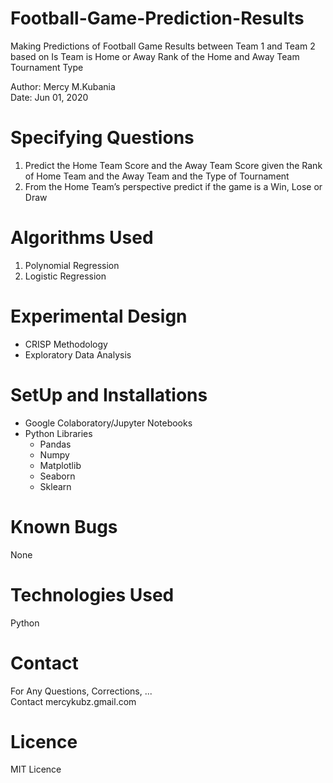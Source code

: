 # Football-Game-Prediction-Results
Making Predictions of Football Game Results between Team 1 and Team 2 based on 
      Is Team is Home or Away
      Rank of the Home and Away Team
      Tournament Type

Author: Mercy M.Kubania  <br/>
Date: Jun 01, 2020

# Specifying Questions
  1. Predict the Home Team Score and the Away Team Score given the Rank of Home Team and the Away Team and the Type of Tournament
  2. From the Home Team’s perspective predict if the game is a Win, Lose or Draw

# Algorithms Used
  1. Polynomial Regression
  2. Logistic Regression
# Experimental Design
  - CRISP Methodology  <br/>
  - Exploratory Data Analysis
  
# SetUp and Installations
  - Google Colaboratory/Jupyter Notebooks  <br />
  - Python Libraries 
      * Pandas  <br/>
      * Numpy  <br/>
      * Matplotlib  <br/>
      * Seaborn <br />
      * Sklearn
# Known Bugs
  None

# Technologies Used
  Python

# Contact
For Any Questions, Corrections, ... <br />
Contact mercykubz.gmail.com

# Licence
MIT Licence
